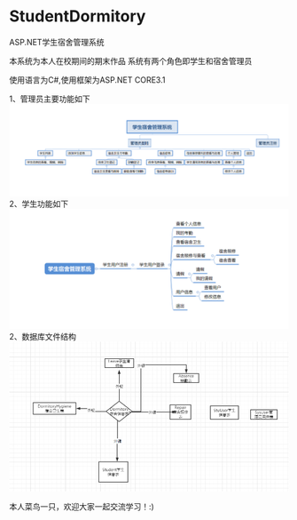 # StudentDormitory
ASP.NET学生宿舍管理系统

本系统为本人在校期间的期末作品
系统有两个角色即学生和宿舍管理员

使用语言为C#,使用框架为ASP.NET CORE3.1

1、管理员主要功能如下
![image](img/1.png)
2、学生功能如下
![image](img/2.png)
2、数据库文件结构
![image](img/3.png)


本人菜鸟一只，欢迎大家一起交流学习！:)
